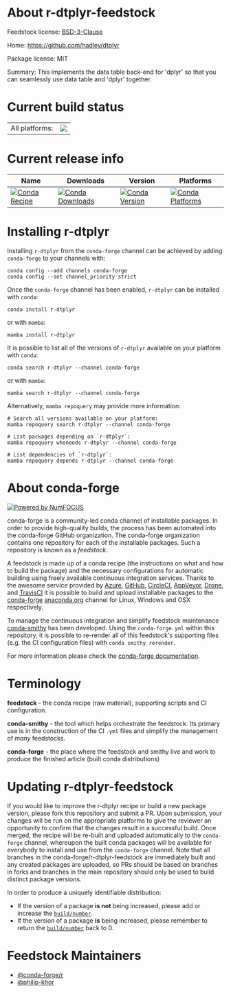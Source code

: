 About r-dtplyr-feedstock
========================

Feedstock license: [BSD-3-Clause](https://github.com/conda-forge/r-dtplyr-feedstock/blob/main/LICENSE.txt)

Home: https://github.com/hadley/dtplyr

Package license: MIT

Summary: This implements the data table back-end for 'dplyr' so that you can seamlessly use data table and 'dplyr' together.

Current build status
====================


<table><tr><td>All platforms:</td>
    <td>
      <a href="https://dev.azure.com/conda-forge/feedstock-builds/_build/latest?definitionId=7009&branchName=main">
        <img src="https://dev.azure.com/conda-forge/feedstock-builds/_apis/build/status/r-dtplyr-feedstock?branchName=main">
      </a>
    </td>
  </tr>
</table>

Current release info
====================

| Name | Downloads | Version | Platforms |
| --- | --- | --- | --- |
| [![Conda Recipe](https://img.shields.io/badge/recipe-r--dtplyr-green.svg)](https://anaconda.org/conda-forge/r-dtplyr) | [![Conda Downloads](https://img.shields.io/conda/dn/conda-forge/r-dtplyr.svg)](https://anaconda.org/conda-forge/r-dtplyr) | [![Conda Version](https://img.shields.io/conda/vn/conda-forge/r-dtplyr.svg)](https://anaconda.org/conda-forge/r-dtplyr) | [![Conda Platforms](https://img.shields.io/conda/pn/conda-forge/r-dtplyr.svg)](https://anaconda.org/conda-forge/r-dtplyr) |

Installing r-dtplyr
===================

Installing `r-dtplyr` from the `conda-forge` channel can be achieved by adding `conda-forge` to your channels with:

```
conda config --add channels conda-forge
conda config --set channel_priority strict
```

Once the `conda-forge` channel has been enabled, `r-dtplyr` can be installed with `conda`:

```
conda install r-dtplyr
```

or with `mamba`:

```
mamba install r-dtplyr
```

It is possible to list all of the versions of `r-dtplyr` available on your platform with `conda`:

```
conda search r-dtplyr --channel conda-forge
```

or with `mamba`:

```
mamba search r-dtplyr --channel conda-forge
```

Alternatively, `mamba repoquery` may provide more information:

```
# Search all versions available on your platform:
mamba repoquery search r-dtplyr --channel conda-forge

# List packages depending on `r-dtplyr`:
mamba repoquery whoneeds r-dtplyr --channel conda-forge

# List dependencies of `r-dtplyr`:
mamba repoquery depends r-dtplyr --channel conda-forge
```


About conda-forge
=================

[![Powered by
NumFOCUS](https://img.shields.io/badge/powered%20by-NumFOCUS-orange.svg?style=flat&colorA=E1523D&colorB=007D8A)](https://numfocus.org)

conda-forge is a community-led conda channel of installable packages.
In order to provide high-quality builds, the process has been automated into the
conda-forge GitHub organization. The conda-forge organization contains one repository
for each of the installable packages. Such a repository is known as a *feedstock*.

A feedstock is made up of a conda recipe (the instructions on what and how to build
the package) and the necessary configurations for automatic building using freely
available continuous integration services. Thanks to the awesome service provided by
[Azure](https://azure.microsoft.com/en-us/services/devops/), [GitHub](https://github.com/),
[CircleCI](https://circleci.com/), [AppVeyor](https://www.appveyor.com/),
[Drone](https://cloud.drone.io/welcome), and [TravisCI](https://travis-ci.com/)
it is possible to build and upload installable packages to the
[conda-forge](https://anaconda.org/conda-forge) [anaconda.org](https://anaconda.org/)
channel for Linux, Windows and OSX respectively.

To manage the continuous integration and simplify feedstock maintenance
[conda-smithy](https://github.com/conda-forge/conda-smithy) has been developed.
Using the ``conda-forge.yml`` within this repository, it is possible to re-render all of
this feedstock's supporting files (e.g. the CI configuration files) with ``conda smithy rerender``.

For more information please check the [conda-forge documentation](https://conda-forge.org/docs/).

Terminology
===========

**feedstock** - the conda recipe (raw material), supporting scripts and CI configuration.

**conda-smithy** - the tool which helps orchestrate the feedstock.
                   Its primary use is in the construction of the CI ``.yml`` files
                   and simplify the management of *many* feedstocks.

**conda-forge** - the place where the feedstock and smithy live and work to
                  produce the finished article (built conda distributions)


Updating r-dtplyr-feedstock
===========================

If you would like to improve the r-dtplyr recipe or build a new
package version, please fork this repository and submit a PR. Upon submission,
your changes will be run on the appropriate platforms to give the reviewer an
opportunity to confirm that the changes result in a successful build. Once
merged, the recipe will be re-built and uploaded automatically to the
`conda-forge` channel, whereupon the built conda packages will be available for
everybody to install and use from the `conda-forge` channel.
Note that all branches in the conda-forge/r-dtplyr-feedstock are
immediately built and any created packages are uploaded, so PRs should be based
on branches in forks and branches in the main repository should only be used to
build distinct package versions.

In order to produce a uniquely identifiable distribution:
 * If the version of a package **is not** being increased, please add or increase
   the [``build/number``](https://docs.conda.io/projects/conda-build/en/latest/resources/define-metadata.html#build-number-and-string).
 * If the version of a package **is** being increased, please remember to return
   the [``build/number``](https://docs.conda.io/projects/conda-build/en/latest/resources/define-metadata.html#build-number-and-string)
   back to 0.

Feedstock Maintainers
=====================

* [@conda-forge/r](https://github.com/conda-forge/r/)
* [@philip-khor](https://github.com/philip-khor/)

